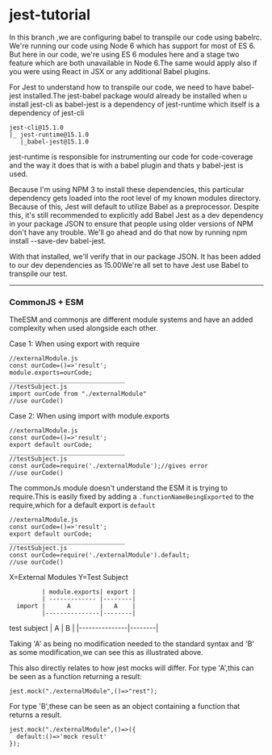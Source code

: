 # jest-tutorial
In this branch ,we are configuring babel to transpile our code using babelrc. We're running our code using Node 6 which has support for most of ES 6. 
But here in our code, we're using ES 6 modules here and a stage two feature which are both unavailable in Node 6.The same would apply also if you 
were using React in JSX or any additional Babel plugins.

For Jest to understand how to transpile our code, we need to have babel-jest installed.The jest-babel package would already be installed when u install 
jest-cli as babel-jest is a dependency of jest-runtime which itself is a dependency of jest-cli

```
jest-cli@15.1.0
|_ jest-runtime@15.1.0
   |_babel-jest@15.1.0
```   
   
jest-runtime is responsible for instrumenting our code for code-coverage and the way it does that is with a babel plugin and thats y babel-jest is used.

Because I'm using NPM 3 to install these dependencies, this particular dependency gets loaded into the root level of my known modules directory. Because of this, Jest will default to utilize Babel as a preprocessor. Despite this, it's still recommended to explicitly add Babel Jest as a dev dependency in your package JSON to ensure that people using older versions of NPM don't have any trouble.
We'll go ahead and do that now by running npm install --save-dev babel-jest.

With that installed, we'll verify that in our package JSON. It has been added to our dev dependencies as 15.00We're all set to have Jest use Babel to transpile our test.
 
   
-------------------------------------------------------------------------------------------------------------------------------------------------------

### CommonJS  + ESM 
TheESM and commonjs are different module systems and have an added complexity when used alongside each other.

Case 1: When using export with require
 

```
//externalModule.js
const ourCode=()=>'result';
module.exports=ourCode;
________________________________
//testSubject.js
import ourCode from "./externalModule"
//use ourCode()

```
Case 2: When using import with module.exports

```
//externalModule.js
const ourCode=()=>'result';
export default ourCode;
________________________________
//testSubject.js
const ourCode=require('./externalModule');//gives error
//use ourCode()

```
The commonJs module doesn't understand the ESM it is trying to require.This is easily fixed by adding a ```.functionNameBeingExported``` to the require,which for a default export is ```default```

```
//externalModule.js
const ourCode=()=>'result';
export default ourCode;
________________________________
//testSubject.js
const ourCode=require('./externalModule').default;
//use ourCode()

```
X=External Modules
Y=Test Subject
             
             | module.exports| export |
             | ------------- |--------|
      import |      A        |   A    |
             |---------------|--------|
test subject |      A        |  B     |
             |---------------|--------|

Taking 'A' as being no modification needed to the standard syntax and 'B' as some modification,we can see this as illustrated above.

This also directly relates to how jest mocks will differ.
For type 'A',this can be seen as a function returning a result:
```
jest.mock("./externalModule",()=>"rest");
```
For type 'B',these can be seen as an object containing a function that returns a result.

```
jest.mock("./externalModule",()=>({
  default:()=>'mock result'
});
```
